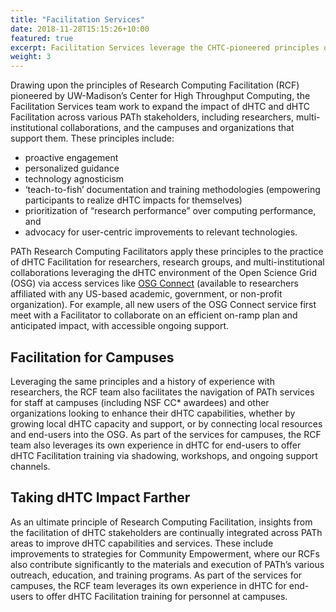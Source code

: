 ```yaml
---
title: "Facilitation Services"
date: 2018-11-28T15:15:26+10:00
featured: true
excerpt: Facilitation Services leverage the CHTC-pioneered principles of Research Computing Facilitation to accelerate dHTC uptake by campus researchers and collaborations via the Open Science Federation and OSG Connect, and by campuses and other organizations interested in advancing their own dHTC and dHTC Facilitation capabilities.
weight: 3
---
```


Drawing upon the principles of Research Computing Facilitation (RCF) pioneered
by UW-Madison’s Center for High Throughput Computing, the Facilitation Services
team work to expand the impact of dHTC and dHTC Facilitation across various PATh
stakeholders, including researchers, multi-institutional collaborations, and the
campuses and organizations that support them. These principles include:

* proactive engagement
* personalized guidance
* technology agnosticism
* ‘teach-to-fish’ documentation and training methodologies (empowering participants to realize dHTC impacts for themselves)
* prioritization of “research performance” over computing performance, and
* advocacy for user-centric improvements to relevant technologies.

PATh Research Computing Facilitators apply these principles to the practice of
dHTC Facilitation for researchers, research groups, and multi-institutional
collaborations leveraging the dHTC environment of the Open Science Grid (OSG)
via access services like [OSG Connect](https://www.osgconnect.net/) (available
to researchers affiliated with any US-based academic, government, or non-profit
organization). For example, all new users of the OSG Connect service first
meet with a Facilitator to collaborate on an efficient on-ramp plan and
anticipated impact, with accessible ongoing support.

## Facilitation for Campuses

Leveraging the same principles and a history of experience with researchers,
the RCF team also facilitates the navigation of PATh services for staff at
campuses  (including NSF CC\* awardees) and other organizations looking to
enhance their dHTC capabilities, whether by growing local dHTC capacity and
support, or by connecting local resources and end-users into the OSG. As part
of the services for campuses, the RCF team also leverages its own experience in
dHTC for end-users to offer dHTC Facilitation training via shadowing, workshops,
and ongoing support channels.

## Taking dHTC Impact Farther

As an ultimate principle of Research Computing Facilitation, insights from the
facilitation of dHTC stakeholders are continually integrated across PATh areas
to improve dHTC capabilities and services. These include improvements to
strategies for Community Empowerment, where our RCFs also contribute
significantly to the materials and execution of PATh’s various outreach,
education, and training programs. As part of the services for campuses, the RCF
team leverages its own experience in dHTC for end-users to offer dHTC
Facilitation training for personnel at campuses.
